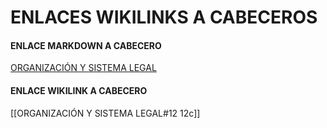 # ENLACES WIKILINKS A CABECEROS

#### ENLACE MARKDOWN A CABECERO
[ORGANIZACIÓN Y SISTEMA LEGAL](ORGANIZACIÓN%20Y%20SISTEMA%20LEGAL.md#12.12c)

#### ENLACE WIKILINK A CABECERO
[[ORGANIZACIÓN Y SISTEMA LEGAL#12 12c]]